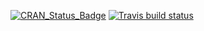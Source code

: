   <!-- badges: start -->
  [![CRAN_Status_Badge](https://www.r-pkg.org/badges/version/priceR)](https://cran.r-project.org/package=priceR)
  [![Travis build status](https://travis-ci.org/stevecondylios/priceR.svg?branch=master)](https://travis-ci.org/stevecondylios/priceR)
  <!-- badges: end -->
